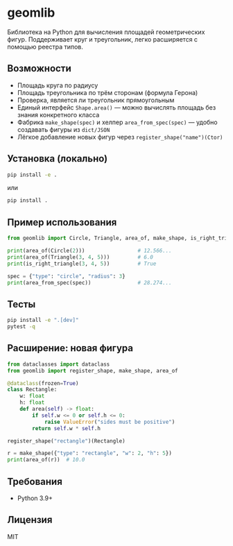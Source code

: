 
# geomlib

Библиотека на Python для вычисления площадей геометрических фигур. 
Поддерживает круг и треугольник, легко расширяется с помощью реестра типов.

## Возможности
- Площадь круга по радиусу
- Площадь треугольника по трём сторонам (формула Герона)
- Проверка, является ли треугольник прямоугольным
- Единый интерфейс `Shape.area()` — можно вычислять площадь без знания конкретного класса
- Фабрика `make_shape(spec)` и хелпер `area_from_spec(spec)` — удобно создавать фигуры из `dict/JSON`
- Лёгкое добавление новых фигур через `register_shape("name")(Ctor)`

## Установка (локально)
```bash
pip install -e .
```
или
```bash
pip install .
```

## Пример использования
```python
from geomlib import Circle, Triangle, area_of, make_shape, is_right_triangle, area_from_spec

print(area_of(Circle(2)))                 # 12.566...
print(area_of(Triangle(3, 4, 5)))         # 6.0
print(is_right_triangle(3, 4, 5))         # True

spec = {"type": "circle", "radius": 3}
print(area_from_spec(spec))               # 28.274...
```

## Тесты
```bash
pip install -e ".[dev]"
pytest -q
```

## Расширение: новая фигура
```python
from dataclasses import dataclass
from geomlib import register_shape, make_shape, area_of

@dataclass(frozen=True)
class Rectangle:
    w: float
    h: float
    def area(self) -> float:
        if self.w <= 0 or self.h <= 0:
            raise ValueError("sides must be positive")
        return self.w * self.h

register_shape("rectangle")(Rectangle)

r = make_shape({"type": "rectangle", "w": 2, "h": 5})
print(area_of(r))  # 10.0
```

## Требования
- Python 3.9+

## Лицензия
MIT
